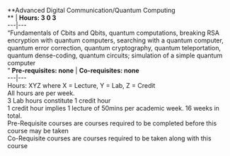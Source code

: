 **Advanced Digital Communication/Quantum Computing  
** | **Hours: 3 0 3**  
---|---  
“Fundamentals of Cbits and Qbits, quantum computations, breaking RSA encryption with quantum computers, searching with a quantum computer, quantum error correction, quantum cryptography, quantum teleportation, quantum dense-coding, quantum circuits; simulation of a simple quantum computer  
” 
**Pre-requisites: none** | **Co-requisites: none**  
---|---  
Hours: XYZ where X = Lecture, Y = Lab, Z = Credit  
All hours are per week.  
3 Lab hours constitute 1 credit hour  
1 credit hour implies 1 lecture of 50mins per academic week. 16 weeks in total.  
Pre-Requisite courses are courses required to be completed before this course may be taken  
Co-Requisite courses are courses required to be taken along with this course
